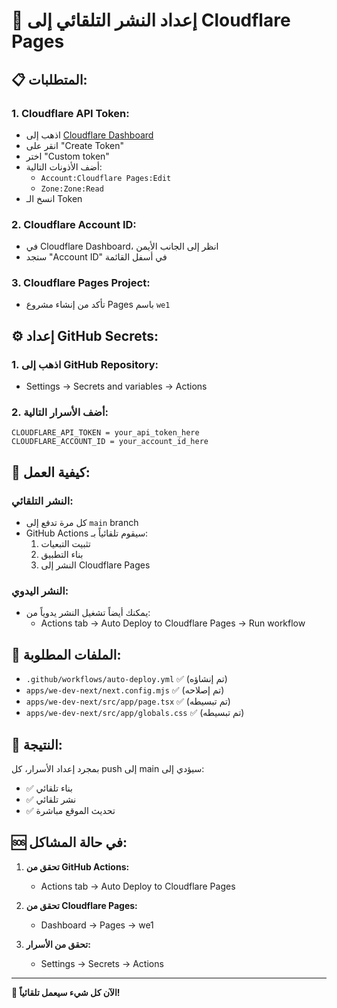 # 🚀 إعداد النشر التلقائي إلى Cloudflare Pages

## 📋 المتطلبات:

### 1. **Cloudflare API Token:**
- اذهب إلى [Cloudflare Dashboard](https://dash.cloudflare.com/profile/api-tokens)
- انقر على "Create Token"
- اختر "Custom token"
- أضف الأذونات التالية:
  - `Account:Cloudflare Pages:Edit`
  - `Zone:Zone:Read`
- انسخ الـ Token

### 2. **Cloudflare Account ID:**
- في Cloudflare Dashboard، انظر إلى الجانب الأيمن
- ستجد "Account ID" في أسفل القائمة

### 3. **Cloudflare Pages Project:**
- تأكد من إنشاء مشروع Pages باسم `we1`

## ⚙️ إعداد GitHub Secrets:

### 1. **اذهب إلى GitHub Repository:**
- Settings → Secrets and variables → Actions

### 2. **أضف الأسرار التالية:**
```
CLOUDFLARE_API_TOKEN = your_api_token_here
CLOUDFLARE_ACCOUNT_ID = your_account_id_here
```

## 🔄 كيفية العمل:

### **النشر التلقائي:**
- كل مرة تدفع إلى `main` branch
- GitHub Actions سيقوم تلقائياً بـ:
  1. تثبيت التبعيات
  2. بناء التطبيق
  3. النشر إلى Cloudflare Pages

### **النشر اليدوي:**
- يمكنك أيضاً تشغيل النشر يدوياً من:
  - Actions tab → Auto Deploy to Cloudflare Pages → Run workflow

## 📁 الملفات المطلوبة:

- `.github/workflows/auto-deploy.yml` ✅ (تم إنشاؤه)
- `apps/we-dev-next/next.config.mjs` ✅ (تم إصلاحه)
- `apps/we-dev-next/src/app/page.tsx` ✅ (تم تبسيطه)
- `apps/we-dev-next/src/app/globals.css` ✅ (تم تبسيطه)

## 🎯 النتيجة:

بمجرد إعداد الأسرار، كل push إلى main سيؤدي إلى:
- ✅ بناء تلقائي
- ✅ نشر تلقائي
- ✅ تحديث الموقع مباشرة

## 🆘 في حالة المشاكل:

1. **تحقق من GitHub Actions:**
   - Actions tab → Auto Deploy to Cloudflare Pages

2. **تحقق من Cloudflare Pages:**
   - Dashboard → Pages → we1

3. **تحقق من الأسرار:**
   - Settings → Secrets → Actions

---

**🎉 الآن كل شيء سيعمل تلقائياً!**